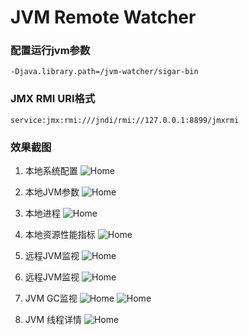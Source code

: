 # JVM Remote Watcher
### 配置运行jvm参数
```
-Djava.library.path=/jvm-watcher/sigar-bin
```
### JMX RMI URI格式
```
service:jmx:rmi:///jndi/rmi://127.0.0.1:8899/jmxrmi
```
### 效果截图
1. 本地系统配置
![Home](https://github.com/shersfy/jvm-watcher/blob/master/imgs/home.png)

2. 本地JVM参数
![Home](https://github.com/shersfy/jvm-watcher/blob/master/imgs/jvm-params.png)

3. 本地进程
![Home](https://github.com/shersfy/jvm-watcher/blob/master/imgs/local-process.png)

4. 本地资源性能指标
![Home](https://github.com/shersfy/jvm-watcher/blob/master/imgs/performance-index.png)

5. 远程JVM监视
![Home](https://github.com/shersfy/jvm-watcher/blob/master/imgs/romote-process.png)

6. 远程JVM监视
![Home](https://github.com/shersfy/jvm-watcher/blob/master/imgs/romote-process.png)

7. JVM GC监视
![Home](https://github.com/shersfy/jvm-watcher/blob/master/imgs/gc-detail-1.png)
![Home](https://github.com/shersfy/jvm-watcher/blob/master/imgs/gc-detail-2.png)

8. JVM 线程详情
![Home](https://github.com/shersfy/jvm-watcher/blob/master/imgs/threads.png)
